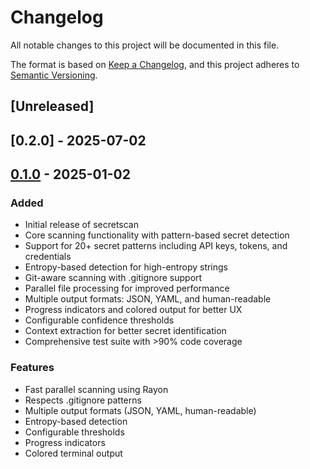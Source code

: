 # Changelog

All notable changes to this project will be documented in this file.

The format is based on [Keep a Changelog](https://keepachangelog.com/en/1.0.0/),
and this project adheres to [Semantic Versioning](https://semver.org/spec/v2.0.0.html).

## [Unreleased]

## [0.2.0] - 2025-07-02

## [0.1.0] - 2025-01-02

### Added
- Initial release of secretscan
- Core scanning functionality with pattern-based secret detection
- Support for 20+ secret patterns including API keys, tokens, and credentials
- Entropy-based detection for high-entropy strings
- Git-aware scanning with .gitignore support
- Parallel file processing for improved performance
- Multiple output formats: JSON, YAML, and human-readable
- Progress indicators and colored output for better UX
- Configurable confidence thresholds
- Context extraction for better secret identification
- Comprehensive test suite with >90% code coverage

### Features
- Fast parallel scanning using Rayon
- Respects .gitignore patterns
- Multiple output formats (JSON, YAML, human-readable)
- Entropy-based detection
- Configurable thresholds
- Progress indicators
- Colored terminal output

[0.1.0]: https://github.com/yourusername/secretscan/releases/tag/v0.1.0